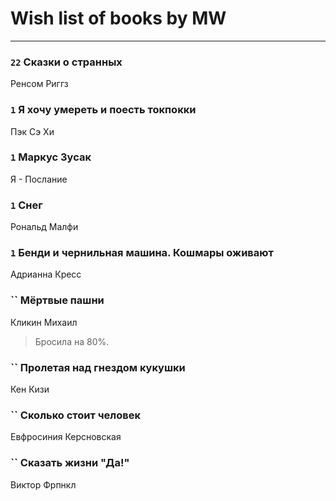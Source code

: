 # Wish list of books by MW
---

### `22` Сказки о странных
Ренсом Риггз

### `1` Я хочу умереть и поесть токпокки
Пэк Сэ Хи

### `1` Маркус Зусак
Я - Послание

### `1` Снег
Рональд Малфи

### `1` Бенди и чернильная машина. Кошмары оживают
Адрианна Кресс

### `` Мёртвые пашни
Кликин Михаил
> Бросила на 80%.

### `` Пролетая над гнездом кукушки
Кен Кизи

### `` Сколько стоит человек
Евфросиния Керсновская

### `` Сказать жизни "Да!"
Виктор Фрпнкл

